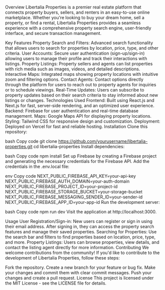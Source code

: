 Overview
Libertalia Properties is a premier real estate platform that connects property buyers, sellers, and renters in an easy-to-use online marketplace. Whether you're looking to buy your dream home, sell a property, or find a rental, Libertalia Properties provides a seamless experience with a comprehensive property search engine, user-friendly interface, and secure transaction management.

Key Features
Property Search and Filters: Advanced search functionality that allows users to search for properties by location, price, type, and other criteria.
User Accounts: Secure user authentication (sign-up/sign-in) allowing users to manage their profile and track their interactions with listings.
Property Listings: Property sellers and agents can list properties with rich media such as images, videos, and detailed descriptions.
Interactive Maps: Integrated maps showing property locations with intuitive zoom and filtering options.
Contact Agents: Contact options directly through the platform for users to reach out to property agents for inquiries or to schedule viewings.
Real-Time Updates: Users can subscribe to property updates based on their search criteria to stay informed about new listings or changes.
Technologies Used
Frontend: Built using React.js and Next.js for fast, server-side rendering, and an optimized user experience.
Backend: Firebase for user authentication and real-time database management.
Maps: Google Maps API for displaying property locations.
Styling: Tailwind CSS for responsive design and customization.
Deployment: Deployed on Vercel for fast and reliable hosting.
Installation
Clone this repository:

bash
Copy code
git clone https://github.com/yourusername/libertalia-properties.git
cd libertalia-properties
Install dependencies:

bash
Copy code
npm install
Set up Firebase by creating a Firebase project and generating the necessary credentials for the Firebase API. Add the credentials in the .env.local file:

env
Copy code
NEXT_PUBLIC_FIREBASE_API_KEY=your-api-key
NEXT_PUBLIC_FIREBASE_AUTH_DOMAIN=your-auth-domain
NEXT_PUBLIC_FIREBASE_PROJECT_ID=your-project-id
NEXT_PUBLIC_FIREBASE_STORAGE_BUCKET=your-storage-bucket
NEXT_PUBLIC_FIREBASE_MESSAGING_SENDER_ID=your-sender-id
NEXT_PUBLIC_FIREBASE_APP_ID=your-app-id
Run the development server:

bash
Copy code
npm run dev
Visit the application at http://localhost:3000.

Usage
User Registration/Sign-in: New users can register or sign in using their email address. After signing in, they can access the property search features and manage their saved properties.
Searching for Properties: Use the search bar and filters to find properties based on location, price, type, and more.
Property Listings: Users can browse properties, view details, and contact the listing agent directly for more information.
Contributing
We welcome contributions from the community! If you'd like to contribute to the development of Libertalia Properties, follow these steps:

Fork the repository.
Create a new branch for your feature or bug fix.
Make your changes and commit them with clear commit messages.
Push your changes and create a pull request.
License
This project is licensed under the MIT License - see the LICENSE file for details.
